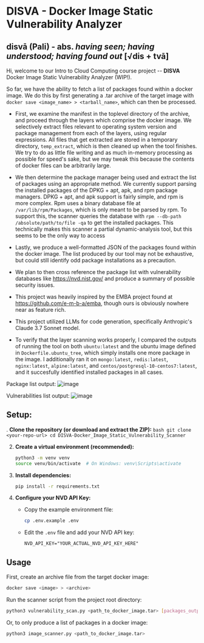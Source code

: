 # DISVA - Docker Image Static Vulnerability Analyzer

## disvā (Pali) - abs. *having seen; having understood; having found out* [√dis + tvā]


Hi, welcome to our Intro to Cloud Computing course project -- **DISVA** Docker Image Static Vulnerability Analyzer (WIP!). 

So far, we have the ability to fetch a list of packages found within a docker image.
We do this by first generating a .tar archive of the target image with `docker save <image_name> > <tarball_name>`, which can then be processed. 

- First, we examine the manifest in the toplevel directory of the archive, and proceed through the layers which comprise the docker image. We selectively extract files relevant to operating system version and package management from each of the layers, using regular expressions. All files that get extracted are stored in a temporary directory, `temp_extract`, which is then cleaned up when the tool finishes. We try to do as little file writing and as much in-memory processing as possible for speed's sake, but we may tweak this because the contents of docker files can be arbitrarily large. 

- We then determine the package manager being used and extract the list of packages using an appropriate method. We currently support parsing the installed packages of the DPKG + apt, apk, and rpm package managers. DPKG + apt, and apk support is fairly simple, and rpm is more complex. Rpm uses a binary database file at `/var/lib/rpm/Packages`, which is only meant to be parsed by rpm. To support this, the scanner queries the database with `rpm --db-path /absolute/path/to/file -qa` to get the installed packages. This technically makes this scanner a partial dynamic-analysis tool, but this seems to be the only way to access 

- Lastly, we produce a well-formatted JSON of the packages found within the docker image. The list produced by our tool may not be exhaustive, but could still identify odd package installations as a precaution. 

- We plan to then cross reference the package list with vulnerability databases like https://nvd.nist.gov/ and produce a summary of possible security issues.

- This project was heavily inspired by the EMBA project found at https://github.com/e-m-b-a/emba, though ours is obviously nowhere near as feature rich. 

- This project utilized LLMs for code generation, specifically Anthropic's Claude 3.7 Sonnet model. 

- To verify that the layer scanning works properly, I compared the outputs of running the tool on both `ubuntu:latest` and the ubuntu image defined in `Dockerfile.ubuntu_tree`, which simply installs one more package in the image. I additionally ran it on `mongo:latest`, `redis:latest`, `nginx:latest`, `alpine:latest`, and `centos/postgresql-10-centos7:latest`, and it succesfully identified installed packages in all cases.

Package list output:
![image](https://github.com/user-attachments/assets/2cd4ccda-4217-4cf9-a663-887cda8290df)

Vulnerabilities list output:
![image](https://github.com/user-attachments/assets/4532d58d-bff5-4e94-9c8a-dd7f18d353a1)

## Setup:
.  **Clone the repository (or download and extract the ZIP):**
    ```bash
    git clone <your-repo-url>
    cd DISVA-Docker_Image_Static_Vulnerability_Scanner
    ```

2.  **Create a virtual environment (recommended):**
    ```bash
    python3 -m venv venv
    source venv/bin/activate  # On Windows: venv\Scripts\activate
    ```

3.  **Install dependencies:**
    ```bash
    pip install -r requirements.txt
    ```

4.  **Configure your NVD API Key:**
    *   Copy the example environment file:
        ```bash
        cp .env.example .env
        ```
    *   Edit the `.env` file and add your NVD API key:
        ```
        NVD_API_KEY="YOUR_ACTUAL_NVD_API_KEY_HERE"
        ```

## Usage

First, create an archive file from the target docker image:

```bash
docker save <image> > <archive>
```

Run the scanner script from the project root directory:

```bash
python3 vulnerability_scan.py <path_to_docker_image.tar> [packages_output.json] [vulnerabilities_output.json] [OPTIONS]
```
Or, to only produce a list of packages in a docker image:

```bash
python3 image_scanner.py <path_to_docker_image.tar>
```
